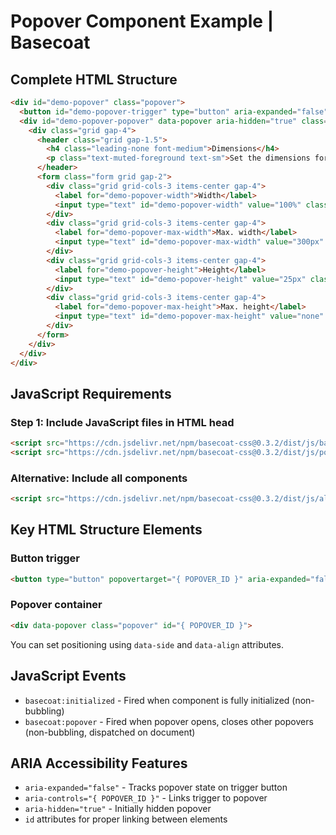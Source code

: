# Popover Component Example | Basecoat

## Complete HTML Structure

```html
<div id="demo-popover" class="popover">
  <button id="demo-popover-trigger" type="button" aria-expanded="false" aria-controls="demo-popover-popover" class="btn-outline">Open popover</button>
  <div id="demo-popover-popover" data-popover aria-hidden="true" class="w-80">
    <div class="grid gap-4">
      <header class="grid gap-1.5">
        <h4 class="leading-none font-medium">Dimensions</h4>
        <p class="text-muted-foreground text-sm">Set the dimensions for the layer.</p>
      </header>
      <form class="form grid gap-2">
        <div class="grid grid-cols-3 items-center gap-4">
          <label for="demo-popover-width">Width</label>
          <input type="text" id="demo-popover-width" value="100%" class="col-span-2 h-8" autofocus />
        </div>
        <div class="grid grid-cols-3 items-center gap-4">
          <label for="demo-popover-max-width">Max. width</label>
          <input type="text" id="demo-popover-max-width" value="300px" class="col-span-2 h-8" />
        </div>
        <div class="grid grid-cols-3 items-center gap-4">
          <label for="demo-popover-height">Height</label>
          <input type="text" id="demo-popover-height" value="25px" class="col-span-2 h-8" />
        </div>
        <div class="grid grid-cols-3 items-center gap-4">
          <label for="demo-popover-max-height">Max. height</label>
          <input type="text" id="demo-popover-max-height" value="none" class="col-span-2 h-8" />
        </div>
      </form>
    </div>
  </div>
</div>
```

## JavaScript Requirements

### Step 1: Include JavaScript files in HTML head

```html
<script src="https://cdn.jsdelivr.net/npm/basecoat-css@0.3.2/dist/js/basecoat.min.js" defer></script>
<script src="https://cdn.jsdelivr.net/npm/basecoat-css@0.3.2/dist/js/popover.min.js" defer></script>
```

### Alternative: Include all components

```html
<script src="https://cdn.jsdelivr.net/npm/basecoat-css@0.3.2/dist/js/all.min.js" defer></script>
```

## Key HTML Structure Elements

### Button trigger
```html
<button type="button" popovertarget="{ POPOVER_ID }" aria-expanded="false" aria-controls="{ POPOVER_ID }">
```

### Popover container
```html
<div data-popover class="popover" id="{ POPOVER_ID }">
```

You can set positioning using `data-side` and `data-align` attributes.

## JavaScript Events

- `basecoat:initialized` - Fired when component is fully initialized (non-bubbling)
- `basecoat:popover` - Fired when popover opens, closes other popovers (non-bubbling, dispatched on document)

## ARIA Accessibility Features

- `aria-expanded="false"` - Tracks popover state on trigger button
- `aria-controls="{ POPOVER_ID }"` - Links trigger to popover
- `aria-hidden="true"` - Initially hidden popover
- `id` attributes for proper linking between elements